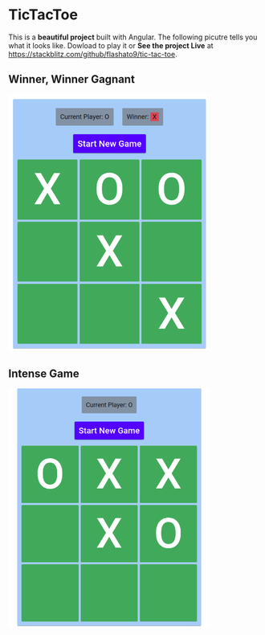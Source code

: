 # TicTacToe

This is a **beautiful project** built with Angular. The following picutre tells you what it looks like. Dowload to play it or **See the project Live** at https://stackblitz.com/github/flashato9/tic-tac-toe.

## Winner, Winner Gagnant

<img src="gith_images/winner_screen.png" width="400"> 

## Intense Game
<img src="gith_images/default_screen.png" width="400"> 
